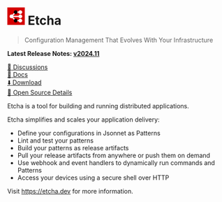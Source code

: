 # <img alt=logo src=etcha.png width=40px> Etcha

> Configuration Management That Evolves With Your Infrastructure

**Latest Release Notes: [v2024.11](https://etcha.dev/blog/whats-new-202411/)**

[:speech_balloon: Discussions](https://github.com/candiddev/etcha/discussions)\
[:book: Docs](https://etcha.dev/docs/)\
[:arrow_down: Download](https://etcha.dev/docs/guides/install-etcha/)\
[:eyes: Open Source Details](https://candid.dev/open-source)

Etcha is a tool for building and running distributed applications.

Etcha simplifies and scales your application delivery:

- Define your configurations in Jsonnet as Patterns
- Lint and test your patterns
- Build your patterns as release artifacts
- Pull your release artifacts from anywhere or push them on demand
- Use webhook and event handlers to dynamically run commands and Patterns
- Access your devices using a secure shell over HTTP

Visit https://etcha.dev for more information.
